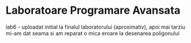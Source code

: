 # Laboratoare Programare Avansata

lab6 - uploadat initial la finalul laboratorului (aproximativ), apoi mai tarziu mi-am dat seama si am reparat o mica eroare la desenarea poligonului
